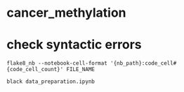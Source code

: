 # cancer_methylation

# check syntactic errors

```
flake8_nb --notebook-cell-format '{nb_path}:code_cell#{code_cell_count}' FILE_NAME

black data_preparation.ipynb
```